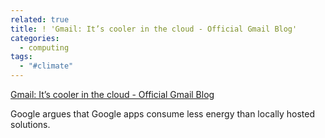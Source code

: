 ```yaml
---
related: true
title: ! 'Gmail: It’s cooler in the cloud - Official Gmail Blog'
categories:
  - computing
tags:
  - "#climate"
---
```

[Gmail: It’s cooler in the cloud - Official Gmail Blog][1]

Google argues that Google apps consume less energy than locally hosted
solutions.

[1]: http://gmailblog.blogspot.com/2011/09/gmail-its-cooler-in-cloud.html?utm_source=feedburner&utm_medium=feed&utm_campaign=Feed%3A+OfficialGmailBlog+%28Gmail+Blog%29

